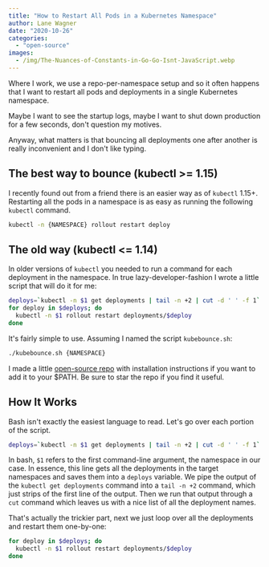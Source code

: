 ```yaml
---
title: "How to Restart All Pods in a Kubernetes Namespace"
author: Lane Wagner
date: "2020-10-26"
categories: 
  - "open-source"
images:
  - /img/The-Nuances-of-Constants-in-Go-Go-Isnt-JavaScript.webp
---
```


Where I work, we use a repo-per-namespace setup and so it often happens that I want to restart all pods and deployments in a single Kubernetes namespace.

Maybe I want to see the startup logs, maybe I want to shut down production for a few seconds, don't question my motives.

Anyway, what matters is that bouncing all deployments one after another is really inconvenient and I don't like typing.

## The best way to bounce (kubectl >= 1.15)

I recently found out from a friend there is an easier way as of `kubectl` 1.15+. Restarting all the pods in a namespace is as easy as running the following `kubectl` command.

```bash
kubectl -n {NAMESPACE} rollout restart deploy
```

## The old way (kubectl <= 1.14)

In older versions of `kubectl` you needed to run a command for each deployment in the namespace. In true lazy-developer-fashion I wrote a little script that will do it for me:

```bash
deploys=`kubectl -n $1 get deployments | tail -n +2 | cut -d ' ' -f 1`
for deploy in $deploys; do
  kubectl -n $1 rollout restart deployments/$deploy
done
```

It's fairly simple to use. Assuming I named the script `kubebounce.sh`:

```bash
./kubebounce.sh {NAMESPACE}
```

I made a little [open-source repo](https://github.com/lane-c-wagner/kubebounce) with installation instructions if you want to add it to your $PATH. Be sure to star the repo if you find it useful.

## How It Works

Bash isn't exactly the easiest language to read. Let's go over each portion of the script.

```bash
deploys=`kubectl -n $1 get deployments | tail -n +2 | cut -d ' ' -f 1`
```

In bash, `$1` refers to the first command-line argument, the namespace in our case. In essence, this line gets all the deployments in the target namespaces and saves them into a `deploys` variable. We pipe the output of the `kubectl get deployments` command into a `tail -n +2` command, which just strips of the first line of the output. Then we run that output through a `cut` command which leaves us with a nice list of all the deployment names.

That's actually the trickier part, next we just loop over all the deployments and restart them one-by-one:

```bash
for deploy in $deploys; do
  kubectl -n $1 rollout restart deployments/$deploy
done
```
